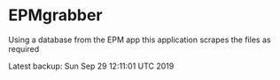 # EPMgrabber
Using a database from the EPM app this application scrapes the files as required


Latest backup: Sun Sep 29 12:11:01 UTC 2019
